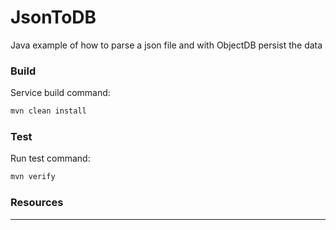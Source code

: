 # JsonToDB

Java example of how to parse a json file and with ObjectDB persist the data



### Build

Service build command:

``` sh
mvn clean install
```

### Test

Run test command:

``` sh
mvn verify
```



### Resources


***
